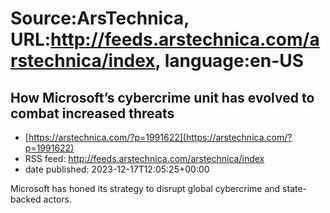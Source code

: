 # Source:ArsTechnica, URL:http://feeds.arstechnica.com/arstechnica/index, language:en-US

## How Microsoft’s cybercrime unit has evolved to combat increased threats
 - [https://arstechnica.com/?p=1991622](https://arstechnica.com/?p=1991622)
 - RSS feed: http://feeds.arstechnica.com/arstechnica/index
 - date published: 2023-12-17T12:05:25+00:00

Microsoft has honed its strategy to disrupt global cybercrime and state-backed actors.

